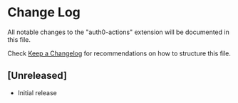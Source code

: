 # Change Log

All notable changes to the "auth0-actions" extension will be documented in this file.

Check [Keep a Changelog](http://keepachangelog.com/) for recommendations on how to structure this file.

## [Unreleased]

- Initial release